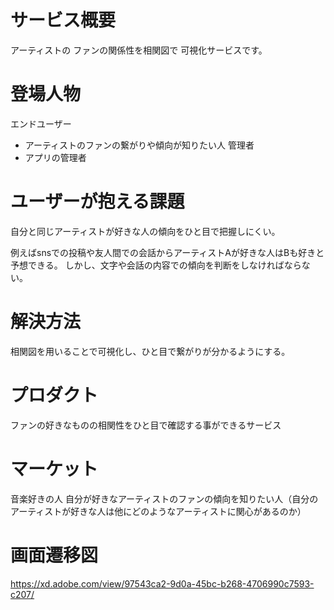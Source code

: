# サービス概要
アーティストの
ファンの関係性を相関図で
可視化サービスです。

# 登場人物
エンドユーザー
- アーティストのファンの繋がりや傾向が知りたい人
管理者
- アプリの管理者

# ユーザーが抱える課題
自分と同じアーティストが好きな人の傾向をひと目で把握しにくい。

例えばsnsでの投稿や友人間での会話からアーティストAが好きな人はBも好きと予想できる。
しかし、文字や会話の内容での傾向を判断をしなければならない。

# 解決方法
相関図を用いることで可視化し、ひと目で繋がりが分かるようにする。

# プロダクト
ファンの好きなものの相関性をひと目で確認する事ができるサービス

# マーケット
音楽好きの人
自分が好きなアーティストのファンの傾向を知りたい人（自分のアーティストが好きな人は他にどのようなアーティストに関心があるのか）

# 画面遷移図
https://xd.adobe.com/view/97543ca2-9d0a-45bc-b268-4706990c7593-c207/